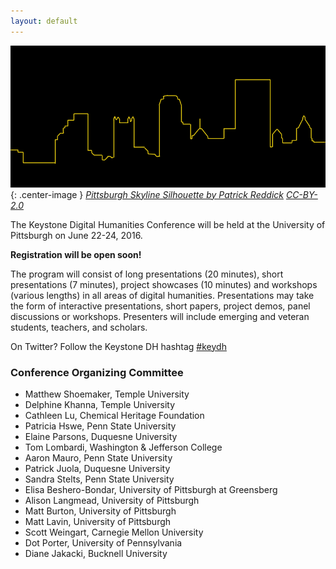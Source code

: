 ```yaml
---
layout: default
---
```



![Pittsburgh](images/pittsburgh.jpg){: .center-image }
*[Pittsburgh Skyline Silhouette by Patrick Reddick](https://flic.kr/p/b3G3NR) [CC-BY-2.0](https://creativecommons.org/licenses/by/2.0/)*

The Keystone Digital Humanities Conference will be held at the University of Pittsburgh on June 22-24, 2016.

**Registration will be open soon!**

The program will consist of long presentations (20 minutes), short presentations (7 minutes), project showcases (10 minutes) and workshops (various lengths) in all areas of digital humanities. Presentations may take the form of interactive presentations, short papers, project demos, panel discussions or workshops. Presenters will include emerging and veteran students, teachers, and scholars.

On Twitter? Follow the Keystone DH hashtag [#keydh](https://twitter.com/search?f=tweets&vertical=default&q=%23keydh&src=typd)

### Conference Organizing Committee

- Matthew Shoemaker, Temple University
- Delphine Khanna, Temple University
- Cathleen Lu, Chemical Heritage Foundation
- Patricia Hswe, Penn State University
- Elaine Parsons, Duquesne University
- Tom Lombardi, Washington & Jefferson College
- Aaron Mauro, Penn State University
- Patrick Juola, Duquesne University
- Sandra Stelts, Penn State University
- Elisa Beshero-Bondar, University of Pittsburgh at Greensberg
- Alison Langmead, University of Pittsburgh
- Matt Burton, University of Pittsburgh
- Matt Lavin, University of Pittsburgh
- Scott Weingart, Carnegie Mellon University
- Dot Porter, University of Pennsylvania
- Diane Jakacki, Bucknell University
